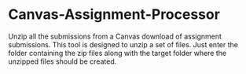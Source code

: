# Canvas-Assignment-Processor
Unzip all the submissions from a Canvas download of assignment submissions. 
This tool is designed to unzip a set of files. 
Just enter the folder containing the zip files along with the target folder where the unzipped files should be created.
